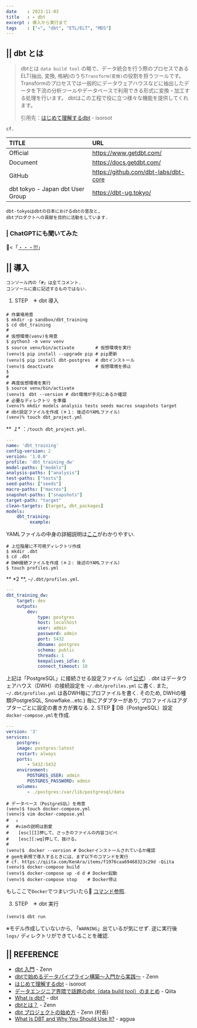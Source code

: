 ```yaml
---
date    : 2023-11-03
title   : ✴️ dbt
excerpt : 導入から実行まで
tags    : ["✴️", "dbt", "ETL/ELT", "MDS"]
---
```


## || dbt とは
> dbtとは `data build tool` の略で、データ統合を行う際のプロセスであるELT(抽出, 変換, 格納)のうち`Transform(変換)`の役割を担うツールです。
> Transformのプロセスでは一般的にデータウェアハウスなどに抽出したデータを下流の分析ツールやデータベースで利用できる形式に変換・加工する処理を行います。
> dbtはこの工程で役に立つ様々な機能を提供してくれます。
> 
> 引用先：[はじめて理解するdbt](https://www.isoroot.jp/blog/6054/) - isoroot 

`cf.`

|TITLE|URL|
|:-|:-|
|Official|https://www.getdbt.com/|
|Document|https://docs.getdbt.com/|
|GitHub|https://github.com/dbt-labs/dbt-core|
|dbt tokyo - Japan dbt User Group|https://dbt-ug.tokyo/|

    dbt-tokyoはdbtの日本におけるdbtの普及と,
    dbtプロダクトへの貢献を目的に活動をしています.

### | ChatGPTにも聞いてみた

🤖<「[・・・!!!](https://chat.openai.com/share/ef4f8048-2329-4dba-bde4-5f3b0161b8b6)」



## || 導入

    コンソール内の「#」は全てコメント.
    コンソールに直に記述するものではない.


1. STEP　✴️ dbt 導入
```shell
# 作業場用意
$ mkdir -p sandbox/dbt_training
$ cd dbt_training
#
# 仮想環境(venv)を用意
$ python3 -m venv venv
$ source venv/bin/activate        # 仮想環境を実行
(venv)$ pip install --upgrade pip # pip更新
(venv)$ pip install dbt-postgres  # dbtインストール
(venv)$ deactivate                # 仮想環境を停止 
$ 
#
# 再度仮想環境を実行
$ source venv/bin/activate
(venv)$　dbt --version # dbt環境が手元にあるか確認
# 必要なディレクトリ を準備
(venv)% mkdir models analysis tests seeds macros snapshots target
# dbt設定ファイルを作成（＊１: 後述のYAMLファイル）
(venv)% touch dbt_project.yml
```
** *１** ：`/touch dbt_project.yml`.
```yaml
---
name: 'dbt_training'
config-version: 2
version: '1.0.0'
profile: 'dbt_training_dw'
model-paths: ["models"]
analysis-paths: ["analysis"]
test-paths: ["tests"]
seed-paths: ["seeds"]
macro-paths: ["macros"]
snapshot-paths: ["snapshots"]
target-path: "target"
clean-targets: [target, dbt_packages]
models:
    dbt_training:
         example:
```
YAMLファイルの中身の詳細説明は[ここ](https://zenn.dev/foursue/books/31456a86de5bb4/viewer/7fce02#%E5%90%84%E3%82%BF%E3%82%B0%E3%81%AE%E8%AA%AC%E6%98%8E)がわかりやすい.
```shell
# 上位階層に不可視ディレクトリ作成
$ mkdir .dbt
$ cd .dbt
# DWH接続ファイルを作成（＊２: 後述のYAMLファイル）
$ touch profiles.yml
```
** *2 **, `~/.dbt/profiles.yml`.
```yaml
---
dbt_training_dw:
    target: dev
    outputs:
        dev:
            type: postgres
            host: localhost
            user: admin
            password: admin
            port: 5432
            dbname: postgres
            schema: public
            threads: 1
            keepalives_idle: 0 
            connect_timeout: 10
```
上記は「PostgreSQL」に接続させる設定ファイル（cf.[公式](https://docs.getdbt.com/docs/core/connect-data-platform/postgres-setup)）.
dbt はデータウェアハウス（DWH）の接続設定を `~/.dbt/profiles.yml` に書く.
また, `~/.dbt/profiles.yml` は各DWH毎にプロファイルを書く.
そのため, DWHの種類(PostgreSQL, Snowflake...etc.) 毎にアダプターがあり, プロファイルはアダプターごとに設定の書き方が異なる.
2. STEP 🐘 DB（PostgreSQL）設定
`docker-compose.yml`を作成.
```yaml
---
version: '3'
services:
    postgres:
    image: postgres:latest
    restart: always
    ports:
        - 5432:5432
    environment:
        POSTGRES_USER: admin
        POSTGRES_PASSWORD: admin
    volumes:
        - ./postgres:/var/lib/postgresql/data
```
```shell
# データベース（PostgreSQL）を用意
(venv)$ touch docker-compose.yml
(venv)$ vim docker-compose.yml
#　 ↓
#　 #vimの説明は割愛
#　  [esc][I]押して、さっきのファイルの内容コピペ
#　  [esc][:wq]押して、抜ける。
#
(venv)$　docker --version # Dockerインストールされているか確認
# gemを新規で導入するときには、まず以下のコマンドを実行
# cf. https://qiita.com/KenAra/items/f1976caa69468323c29d -Qiita
(venv)$ docker-compose build
(venv)$ docker-compose up -d d # Docker起動
(venv)$ docker-compose stop    # Docker停止
```
もしここで`Docker`でつまいづいたら🐳 [コマンド参照](https://gitpress.io/c/docker_/mw_docker).


3. STEP　✴️ dbt 実行
```sell
(venv)$ dbt run
```
※モデル作成していないから, 「`WARNING`」出ているが気にせず.
逆に実行後 `logs/` ディレクトリができていることを確認.



## || REFERENCE
- [dbt 入門](https://zenn.dev/foursue/books/31456a86de5bb4) - Zenn
- [dbtで始めるデータパイプライン構築〜入門から実践〜](https://zenn.dev/dbt_tokyo/books/537de43829f3a0) - Zenn
- [はじめて理解するdbt](https://www.isoroot.jp/blog/6054/) - isoroot
- [データエンジニア界隈で話題のdbt（data build tool）のまとめ](https://qiita.com/manabian/items/67af7e4476d436aded77) - Qiita
- [What is dbt?](https://docs.getdbt.com/docs/introduction) - dbt
- [dbtとは？](https://zenn.dev/dbt_tokyo/books/537de43829f3a0/viewer/what_dbt) - Zenn
- [dbt プロジェクトの始め方](https://zenn.dev/foursue/books/31456a86de5bb4/viewer/04bca4) - Zenn (村長)
- [What Is DBT and Why You Should Use It?](https://www.aggua.io/blog/what-is-dbt-why-use-it) - aggua
